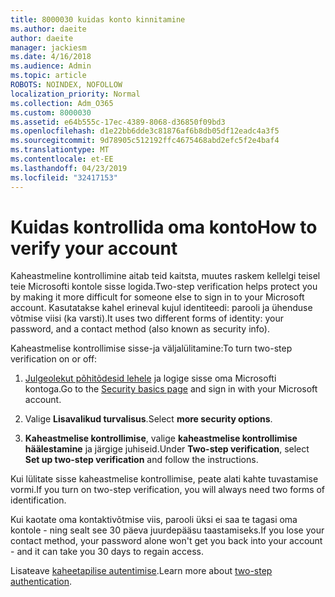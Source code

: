 ```yaml
---
title: 8000030 kuidas konto kinnitamine
ms.author: daeite
author: daeite
manager: jackiesm
ms.date: 4/16/2018
ms.audience: Admin
ms.topic: article
ROBOTS: NOINDEX, NOFOLLOW
localization_priority: Normal
ms.collection: Adm_O365
ms.custom: 8000030
ms.assetid: e64b555c-17ec-4389-8068-d36850f09bd3
ms.openlocfilehash: d1e22bb6dde3c81876af6b8db05df12eadc4a3f5
ms.sourcegitcommit: 9d78905c512192ffc4675468abd2efc5f2e4baf4
ms.translationtype: MT
ms.contentlocale: et-EE
ms.lasthandoff: 04/23/2019
ms.locfileid: "32417153"
---
```

# <a name="how-to-verify-your-account"></a><span data-ttu-id="a66ef-102">Kuidas kontrollida oma konto</span><span class="sxs-lookup"><span data-stu-id="a66ef-102">How to verify your account</span></span>

<span data-ttu-id="a66ef-103">Kaheastmeline kontrollimine aitab teid kaitsta, muutes raskem kellelgi teisel teie Microsofti kontole sisse logida.</span><span class="sxs-lookup"><span data-stu-id="a66ef-103">Two-step verification helps protect you by making it more difficult for someone else to sign in to your Microsoft account.</span></span> <span data-ttu-id="a66ef-104">Kasutatakse kahel erineval kujul identiteedi: parooli ja ühenduse võtmise viisi (ka varsti).</span><span class="sxs-lookup"><span data-stu-id="a66ef-104">It uses two different forms of identity: your password, and a contact method (also known as security info).</span></span> 
  
<span data-ttu-id="a66ef-105">Kaheastmelise kontrollimise sisse-ja väljalülitamine:</span><span class="sxs-lookup"><span data-stu-id="a66ef-105">To turn two-step verification on or off:</span></span>
  
1. <span data-ttu-id="a66ef-106">[Julgeolekut põhitõdesid lehele](https://go.microsoft.com/fwlink/?linkid=842325) ja logige sisse oma Microsofti kontoga.</span><span class="sxs-lookup"><span data-stu-id="a66ef-106">Go to the [Security basics page](https://go.microsoft.com/fwlink/?linkid=842325) and sign in with your Microsoft account.</span></span> 
    
2. <span data-ttu-id="a66ef-107">Valige **Lisavalikud turvalisus**.</span><span class="sxs-lookup"><span data-stu-id="a66ef-107">Select **more security options**.</span></span> 
    
3. <span data-ttu-id="a66ef-108">**Kaheastmelise kontrollimise**, valige **kaheastmelise kontrollimise häälestamine** ja järgige juhiseid.</span><span class="sxs-lookup"><span data-stu-id="a66ef-108">Under **Two-step verification**, select **Set up two-step verification** and follow the instructions.</span></span> 
    
<span data-ttu-id="a66ef-109">Kui lülitate sisse kaheastmelise kontrollimise, peate alati kahte tuvastamise vormi.</span><span class="sxs-lookup"><span data-stu-id="a66ef-109">If you turn on two-step verification, you will always need two forms of identification.</span></span>
  
<span data-ttu-id="a66ef-110">Kui kaotate oma kontaktivõtmise viis, parooli üksi ei saa te tagasi oma kontole - ning sealt see 30 päeva juurdepääsu taastamiseks.</span><span class="sxs-lookup"><span data-stu-id="a66ef-110">If you lose your contact method, your password alone won't get you back into your account - and it can take you 30 days to regain access.</span></span> 
  
<span data-ttu-id="a66ef-111">Lisateave [kaheetapilise autentimise](https://go.microsoft.com/fwlink/?linkid=872270).</span><span class="sxs-lookup"><span data-stu-id="a66ef-111">Learn more about [two-step authentication](https://go.microsoft.com/fwlink/?linkid=872270).</span></span>
  

